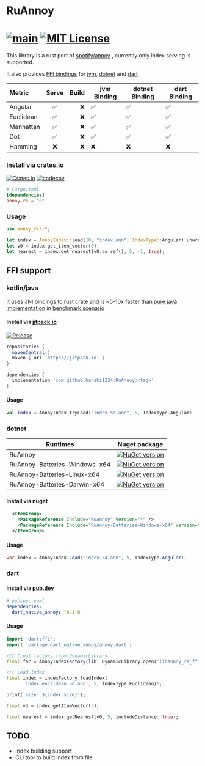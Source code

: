 # RuAnnoy

[![main](https://github.com/hanabi1224/RuAnnoy/actions/workflows/main.yml/badge.svg)](https://github.com/hanabi1224/RuAnnoy/actions/workflows/main.yml)
[![MIT License](https://img.shields.io/github/license/hanabi1224/RuAnnoy.svg)](https://github.com/hanabi1224/RuAnnoy/blob/master/LICENSE)
========

<!-- [![appveyor](https://ci.appveyor.com/api/projects/status/ux13ive7vhsg32el/branch/master?svg=true)](https://ci.appveyor.com/project/hanabi1224/ruannoy/branch/master) -->

This library is a rust port of [spotify/annoy](https://github.com/spotify/annoy) , currently only index serving is supported.

It also provides [FFI bindings](https://github.com/hanabi1224/RuAnnoy#ffi-support) for [jvm](https://github.com/hanabi1224/RuAnnoy#kotlinjava), [dotnet](https://github.com/hanabi1224/RuAnnoy#dotnet) and [dart](https://github.com/hanabi1224/RuAnnoy#dart)

| Metric    | Serve | Build | jvm Binding | dotnet Binding | dart Binding |
| :-------- | :---: | ----: | ----------- | -------------- | ------------ |
| Angular   |  ✅   |    ❌ | ✅          | ✅             | ✅           |
| Euclidean |  ✅   |    ❌ | ✅          | ✅             | ✅           |
| Manhattan |  ✅   |    ❌ | ✅          | ✅             | ✅           |
| Dot       |  ✅   |    ❌ | ✅          | ✅             | ✅           |
| Hamming   |  ❌   |    ❌ | ❌          | ❌             | ❌           |

### Install via [crates.io](https://crates.io/crates/annoy-rs)

[![Crates.io](https://img.shields.io/crates/v/annoy-rs.svg)](https://crates.io/crates/annoy-rs)
[![codecov](https://codecov.io/gh/hanabi1224/RuAnnoy/branch/master/graph/badge.svg?token=jVO7N0AVTH)](https://codecov.io/gh/hanabi1224/RuAnnoy)

```toml
# Cargo.toml
[dependencies]
annoy-rs = "0"
```

### Usage

```rust
use annoy_rs::*;

let index = AnnoyIndex::load(10, "index.ann", IndexType::Angular).unwrap();
let v0 = index.get_item_vector(0);
let nearest = index.get_nearest(v0.as_ref(), 5, -1, true);
```

## FFI support

### kotlin/java

It uses JNI bindings to rust crate and is ~5-10x faster than [pure java implementation](https://github.com/spotify/annoy-java) in [benchmark scenario](https://github.com/hanabi1224/RuAnnoy/tree/master/bench)

#### Install via [jitpack.io](https://jitpack.io/#hanabi1224/RuAnnoy)

[![Release](https://jitpack.io/v/hanabi1224/RuAnnoy.svg)](https://jitpack.io/#hanabi1224/RuAnnoy)

```gradle
repositories {
  mavenCentral()
  maven { url 'https://jitpack.io' }
}

dependencies {
  implementation 'com.github.hanabi1224:RuAnnoy:<tag>'
}
```

#### Usage

```kotlin
val index = AnnoyIndex.tryLoad("index.5d.ann", 5, IndexType.Angular)
```

### dotnet

| Runtimes                      | Nuget package                                                                                                                                 |
| ----------------------------- | --------------------------------------------------------------------------------------------------------------------------------------------- |
| RuAnnoy                       | [![NuGet version](https://buildstats.info/nuget/RuAnnoy)](https://www.nuget.org/packages/RuAnnoy)                                             |
| RuAnnoy-Batteries-Windows-x64 | [![NuGet version](https://buildstats.info/nuget/RuAnnoy-Batteries-Windows-x64)](https://www.nuget.org/packages/RuAnnoy-Batteries-Windows-x64) |
| RuAnnoy-Batteries-Linux-x64   | [![NuGet version](https://buildstats.info/nuget/RuAnnoy-Batteries-Linux-x64)](https://www.nuget.org/packages/RuAnnoy-Batteries-Linux-x64)     |
| RuAnnoy-Batteries-Darwin-x64  | [![NuGet version](https://buildstats.info/nuget/RuAnnoy-Batteries-Darwin-x64)](https://www.nuget.org/packages/RuAnnoy-Batteries-Darwin-x64)   |

#### Install via nuget

```xml
  <ItemGroup>
    <PackageReference Include="RuAnnoy" Version="*" />
    <PackageReference Include="RuAnnoy-Batteries-Windows-x64" Version="*" />
  </ItemGroup>
```

#### Usage

```csharp
var index = AnnoyIndex.Load("index.5d.ann", 5, IndexType.Angular);
```

### dart

#### Install via [pub.dev](https://pub.dev/packages/dart_native_annoy)

```yaml
# pubspec.yaml
dependencies:
  dart_native_annoy: ^0.1.0
```

#### Usage

```dart
import 'dart:ffi';
import 'package:dart_native_annoy/annoy.dart';

/// Creat factory from DynamicLibrary
final fac = AnnoyIndexFactory(lib: DynamicLibrary.open('libannoy_rs_ffi.so'));

/// Load index
final index = indexFactory.loadIndex(
      'index.euclidean.5d.ann', 5, IndexType.Euclidean)!;

print('size: ${index.size}');

final v3 = index.getItemVector(3);

final nearest = index.getNearest(v0, 5, includeDistance: true);
```

## TODO

- Index building support
- CLI tool to build index from file

